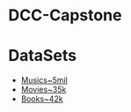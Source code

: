 # DCC-Capstone

# DataSets

- [Musics~5mil](https://www.kaggle.com/datasets/carlosgdcj/genius-song-lyrics-with-language-information?select=song_lyrics.csv)
- [Movies~35k](https://www.kaggle.com/datasets/jrobischon/wikipedia-movie-plots)
- [Books~42k](https://www.cs.cmu.edu/~ark/personas/data/README.txt#:~:text=URL%3A%20https%3A%2F%2Fwww.cs.cmu.edu%2F,ShareAlike%20License.%20For%20questions)
